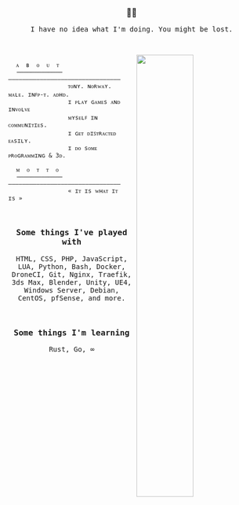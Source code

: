 <!--
Oh hi there! I'm on Discord: stark.gg
 -->

<h3 align="center"> 🙋‍♂️</h3>
<samp>
<div align="center">I have no idea what I'm doing. You might be lost.</div>

&nbsp;

<img align="right" src="https://camo.githubusercontent.com/31d04a278db510d048c88c6333ee94317adffab4ac3142ccaf1837c2b213cedf/68747470733a2f2f6d656469612e74656e6f722e636f6d2f784a5658755f384251694d41414141432f64697370657273652d6c65736c65792d6e69656c73656e2e676966" style="width: 48%">

<div style="width: 48%;">



```

 ⠀ᴀ  ʙ  ᴏ  ᴜ  ᴛ
⠀⠀───────────── ————————————————————————————————
⠀⠀⠀⠀⠀⠀⠀⠀⠀⠀⠀⠀⠀⠀ᴛᴏɴʏ. ɴᴏʀᴡᴀʏ. ᴍᴀʟᴇ. ɪɴꜰᴩ-ᴛ. ᴀᴅʜᴅ.
⠀⠀⠀⠀⠀⠀⠀⠀⠀⠀⠀⠀⠀⠀ɪ ᴩʟᴀʏ ɢᴀᴍᴇs ᴀɴᴅ ɪɴᴠᴏʟᴠᴇ 
⠀⠀⠀⠀⠀⠀⠀⠀⠀⠀⠀⠀⠀⠀ᴍʏsᴇʟꜰ ɪɴ ᴄᴏᴍᴍᴜɴɪᴛɪᴇs.
⠀⠀⠀⠀⠀⠀⠀⠀⠀⠀⠀⠀⠀⠀ɪ ɢᴇᴛ ᴅɪꜱᴛʀᴀᴄᴛᴇᴅ ᴇᴀsɪʟʏ.
⠀⠀⠀⠀⠀⠀⠀⠀⠀⠀⠀⠀⠀⠀ɪ ᴅᴏ sᴏᴍᴇ ᴘʀᴏɢʀᴀᴍᴍɪɴɢ & 3ᴅ.

 ⠀ᴍ  ᴏ  ᴛ  ᴛ  ᴏ
⠀⠀───────────── ————————————————————————————————
⠀⠀⠀⠀⠀⠀⠀⠀⠀⠀⠀⠀⠀⠀« ɪᴛ ɪs ᴡʜᴀᴛ ɪᴛ ɪs »

```
</div>

&nbsp;

<h3 align="center">Some things I've played with</h3>
<p align="center">HTML, CSS, PHP, JavaScript, LUA, Python, Bash, Docker, DroneCI, Git, Nginx, Traefik, <br>3ds Max, Blender, Unity, UE4, Windows Server, Debian, CentOS, pfSense, and more.</p>

&nbsp;

<h3 align="center">Some things I'm learning</h3>
<p align="center">Rust, Go, ∞</p>

</samp>
